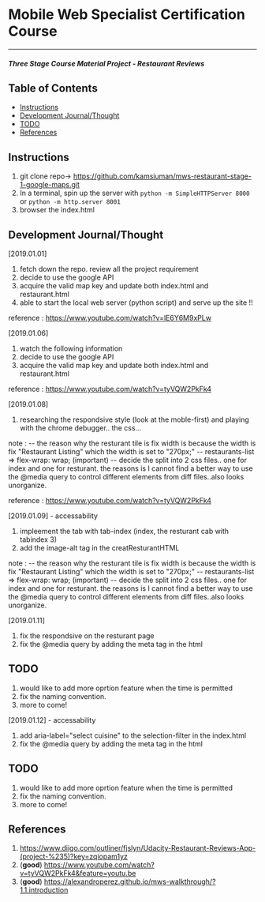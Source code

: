 # Mobile Web Specialist Certification Course

---

#### _Three Stage Course Material Project - Restaurant Reviews_

## Table of Contents

- [Instructions](#instructions)
- [Development Journal/Thought](#dev)
- [TODO](#todo)
- [References](#references)

## Instructions

1. git clone repo-> https://github.com/kamsiuman/mws-restaurant-stage-1-google-maps.git
2. In a terminal, spin up the server with `python -m SimpleHTTPServer 8000` or `python -m http.server 8001`
3. browser the index.html

## Development Journal/Thought

[2019.01.01]

1. fetch down the repo. review all the project requirement
2. decide to use the google API
3. acquire the valid map key and update both index.html and restaurant.html
4. able to start the local web server (python script) and serve up the site !!

reference : https://www.youtube.com/watch?v=lE6Y6M9xPLw

[2019.01.06]

1. watch the following information
2. decide to use the google API
3. acquire the valid map key and update both index.html and restaurant.html

reference : https://www.youtube.com/watch?v=tyVQW2PkFk4

[2019.01.08]

1. researching the respondsive style (look at the moble-first) and playing with the chrome debugger.. the css...

note :
-- the reason why the resturant tile is fix width is because the width is fix "Restaurant Listing" which the width is set to "270px;"
-- restaurants-list => flex-wrap: wrap; (important)
-- decide the split into 2 css files.. one for index and one for resturant. the reasons is I cannot find a better way to use the @media query to control different elements from diff files..also looks unorganize.

reference : https://www.youtube.com/watch?v=tyVQW2PkFk4

[2019.01.09] - accessability

1. impleement the tab with tab-index (index, the resturant cab with tabindex 3)
2. add the image-alt tag in the creatResturantHTML

note :
-- the reason why the resturant tile is fix width is because the width is fix "Restaurant Listing" which the width is set to "270px;"
-- restaurants-list => flex-wrap: wrap; (important)
-- decide the split into 2 css files.. one for index and one for resturant. the reasons is I cannot find a better way to use the @media query to control different elements from diff files..also looks unorganize.

[2019.01.11]

1. fix the respondsive on the resturant page
1. fix the @media query by adding the meta tag in the html

## TODO

1. would like to add more oprtion feature when the time is permitted
2. fix the naming convention.
3. more to come!

[2019.01.12] - accessability

1. add aria-label="select cuisine" to the selection-filter in the index.html
1. fix the @media query by adding the meta tag in the html

## TODO

1. would like to add more oprtion feature when the time is permitted
2. fix the naming convention.
3. more to come!

## References

1. https://www.diigo.com/outliner/fjslyn/Udacity-Restaurant-Reviews-App-(project-%235)?key=zqiopam1yz
2. (**good**) https://www.youtube.com/watch?v=tyVQW2PkFk4&feature=youtu.be
3. (**good**) https://alexandroperez.github.io/mws-walkthrough/?1.1.introduction
